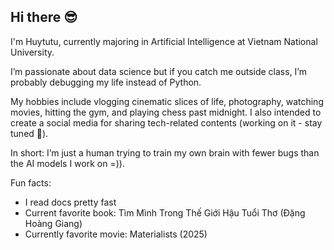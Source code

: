 ## Hi there 😎

I'm Huytutu, currently majoring in Artificial Intelligence at Vietnam National University.

I’m passionate about data science but if you catch me outside class, I’m probably debugging my life instead of Python.

My hobbies include vlogging cinematic slices of life, photography, watching movies, hitting the gym, and playing chess past midnight. 
I also intended to create a social media for sharing tech-related contents (working on it - stay tuned 👀).

In short: I’m just a human trying to train my own brain with fewer bugs than the AI models I work on =)).

Fun facts:
- I read docs pretty fast
- Current favorite book: Tìm Mình Trong Thế Giới Hậu Tuổi Thơ (Đặng Hoàng Giang)
- Currently favorite movie: Materialists (2025)
